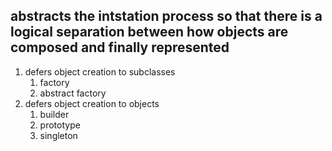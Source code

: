 ## abstracts the intstation process so that there is a logical separation between how objects are composed and finally represented

1. defers object creation to subclasses
	1. factory
	2. abstract factory
 2. defers object creation to objects
	1. builder
	2. prototype
	3. singleton